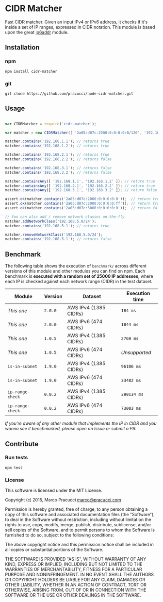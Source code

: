 # CIDR Matcher

Fast CIDR matcher. Given an input IPv4 or IPv6 address, it checks if it's inside a set of IP ranges, expressed in CIDR notation. This module is based upon the great [ip6addr](https://github.com/joyent/node-ip6addr) module.


## Installation

###  npm
```shell
npm install cidr-matcher
```

### git

```shell
git clone https://github.com/pracucci/node-cidr-matcher.git
```


## Usage

```js

var CIDRMatcher = require('cidr-matcher');

var matcher = new CIDRMatcher([ '2a05:d07c:2000:0:0:0:0:0/120', '192.168.1.0/24', '192.168.2.3/32', '192.168.3.2/32' ]);

matcher.contains('192.168.1.1'); // returns true
matcher.contains('192.168.1.2'); // returns true

matcher.contains('192.168.2.1'); // returns true
matcher.contains('192.168.2.2'); // returns false

matcher.contains('192.168.3.1'); // returns false
matcher.contains('192.168.3.2'); // returns false

matcher.containsAny([ '192.168.1.1', '192.168.1.2' ]); // return true
matcher.containsAny([ '192.168.2.1', '192.168.2.2' ]); // return true
matcher.containsAny([ '192.168.3.1', '192.168.3.2' ]); // return false

assert.ok(matcher.contains('2a05:d07c:2000:0:0:0:0:0'));  // return true
assert.ok(matcher.contains('2a05:d07c:2000:0:0:0:0:ff')); // return true
assert.ok(matcher.contains('2a05:d07c:3000:0:0:0:0:0'));  // return false

// You can also add / remove network classes on-the-fly
matcher.addNetworkClass('192.168.5.0/24');
matcher.contains('192.168.5.1'); // returns true

matcher.removeNetworkClass('192.168.5.0/24');
matcher.contains('192.168.5.1'); // returns false
```


## Benchmark

The following table shows the execution of `benchmark/` across different versions of this module and other modules you can find on npm. Each benchmark is **executed with a random set of 25000 IP addresses**, where each IP is checked against each network range (CIDR) in the test dataset.

| Module           | Version | Dataset               | Execution time |
| ---------------- | ------- | --------------------- | -------------- |
| _This one_       | `2.0.0` | AWS IPv4 (1385 CIDRs) | `184 ms`       |
| _This one_       | `2.0.0` | AWS IPv6 (474 CIDRs)  | `1844 ms`      |
| _This one_       | `1.0.5` | AWS IPv4 (1385 CIDRs) | `2769 ms`      |
| _This one_       | `1.0.5` | AWS IPv6 (474 CIDRs)  | _Unsupported_  |
| `is-in-subnet`   | `1.9.0` | AWS IPv4 (1385 CIDRs) | `96106 ms`     |
| `is-in-subnet`   | `1.9.0` | AWS IPv6 (474 CIDRs)  | `33482 ms`     |
| `ip-range-check` | `0.0.2` | AWS IPv4 (1385 CIDRs) | `390134 ms`    |
| `ip-range-check` | `0.0.2` | AWS IPv6 (474 CIDRs)  | `73083 ms`     |

_If you're aware of any other module that implements the IP in CIDR and you wanna see it benchmarked, please open an Issue or submit a PR._


## Contribute

### Run tests

```shell
npm test
```


### License

This software is licensed under the MIT License.

Copyright (c) 2015, Marco Pracucci <marco@pracucci.com>

Permission is hereby granted, free of charge, to any person obtaining a copy
of this software and associated documentation files (the "Software"), to deal
in the Software without restriction, including without limitation the rights
to use, copy, modify, merge, publish, distribute, sublicense, and/or sell
copies of the Software, and to permit persons to whom the Software is
furnished to do so, subject to the following conditions:

The above copyright notice and this permission notice shall be included in
all copies or substantial portions of the Software.

THE SOFTWARE IS PROVIDED "AS IS", WITHOUT WARRANTY OF ANY KIND, EXPRESS OR
IMPLIED, INCLUDING BUT NOT LIMITED TO THE WARRANTIES OF MERCHANTABILITY,
FITNESS FOR A PARTICULAR PURPOSE AND NONINFRINGEMENT.  IN NO EVENT SHALL THE
AUTHORS OR COPYRIGHT HOLDERS BE LIABLE FOR ANY CLAIM, DAMAGES OR OTHER
LIABILITY, WHETHER IN AN ACTION OF CONTRACT, TORT OR OTHERWISE, ARISING FROM,
OUT OF OR IN CONNECTION WITH THE SOFTWARE OR THE USE OR OTHER DEALINGS IN
THE SOFTWARE.
